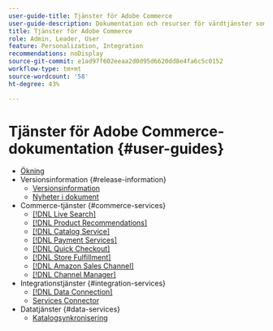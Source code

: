```yaml
---
user-guide-title: Tjänster för Adobe Commerce
user-guide-description: Dokumentation och resurser för värdtjänster som ger utökade möjligheter i Adobe Commerce och Magento Open Source.
title: Tjänster för Adobe Commerce
role: Admin, Leader, User
feature: Personalization, Integration
recommendations: noDisplay
source-git-commit: e1ad97f602eeaa2d0d95d6620dd8e4fa6c5c0152
workflow-type: tm+mt
source-wordcount: '58'
ht-degree: 43%

---
```


# Tjänster för Adobe Commerce-dokumentation {#user-guides}

- [Ökning](home.md)
- Versionsinformation {#release-information}
   - [Versionsinformation](/help/landing/release-notes-all.md)
   - [Nyheter i dokument](/help/landing/whats-new.md)
- Commerce-tjänster {#commerce-services}
   - [[!DNL Live Search]](https://experienceleague.adobe.com/docs/commerce-merchant-services/live-search/overview.html)
   - [[!DNL Product Recommendations]](https://experienceleague.adobe.com/docs/commerce-merchant-services/product-recommendations/guide-overview.html)
   - [[!DNL Catalog Service]](https://experienceleague.adobe.com/docs/commerce-merchant-services/catalog-service/guide-overview.html)
   - [[!DNL Payment Services]](https://experienceleague.adobe.com/docs/commerce-merchant-services/payment-services/guide-overview.html)
   - [[!DNL Quick Checkout]](https://experienceleague.adobe.com/docs/commerce-merchant-services/quick-checkout/overview.html)
   - [[!DNL Store Fulfillment]](https://experienceleague.adobe.com/docs/commerce-merchant-services/store-fulfillment/guide-overview.html)
   - [[!DNL Amazon Sales Channel]](https://experienceleague.adobe.com/docs/commerce-channels/amazon/guide-overview.html)
   - [[!DNL Channel Manager]](https://experienceleague.adobe.com/docs/commerce-channels/channel-manager/guide-overview.html)
- Integrationstjänster {#integration-services}
   - [[!DNL Data Connection]](https://experienceleague.adobe.com/docs/commerce-merchant-services/data-connection/overview.html)
   - [Services Connector](/help/landing/saas.md)
- Datatjänster {#data-services}
   - [Katalogsynkronisering](/help/landing/catalog-sync.md)
